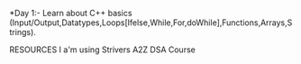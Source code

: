 *Day 1:- Learn about C++ basics (Input/Output,Datatypes,Loops[Ifelse,While,For,doWhile],Functions,Arrays,Strings).





RESOURCES I a'm using
Strivers A2Z DSA Course
